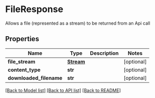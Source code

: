 # FileResponse

Allows a file (represented as a stream) to be returned from an Api call

## Properties
Name | Type | Description | Notes
------------ | ------------- | ------------- | -------------
**file_stream** | [**Stream**](Stream.md) |  | [optional] 
**content_type** | **str** |  | [optional] 
**downloaded_filename** | **str** |  | [optional] 

[[Back to Model list]](../README.md#documentation-for-models) [[Back to API list]](../README.md#documentation-for-api-endpoints) [[Back to README]](../README.md)


